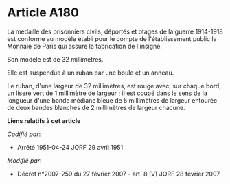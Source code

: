 # Article A180

La médaille des prisonniers civils, déportés et otages de la guerre 1914-1918 est conforme au modèle établi pour le compte de
l'établissement public la Monnaie de Paris qui assure la fabrication de l'insigne.

Son modèle est de 32 millimètres.

Elle est suspendue à un ruban par une boule et un anneau.

Le ruban, d'une largeur de 32 millimètres, est rouge avec, sur chaque bord, un liseré vert de 1 millimètre de largeur ; il
est coupé dans le sens de la longueur d'une bande médiane bleue de 5 millimètres de largeur entourée de deux bandes blanches
de 2 millimètres de largeur chacune.

**Liens relatifs à cet article**

_Codifié par_:

  - Arrêté 1951-04-24 JORF 29 avril 1951

_Modifié par_:

  - Décret n°2007-259 du 27 février 2007 - art. 8 (V) JORF 28 février 2007
